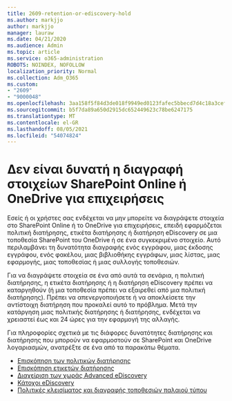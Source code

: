 ```yaml
---
title: 2609-retention-or-ediscovery-hold
ms.author: markjjo
author: markjjo
manager: lauraw
ms.date: 04/21/2020
ms.audience: Admin
ms.topic: article
ms.service: o365-administration
ROBOTS: NOINDEX, NOFOLLOW
localization_priority: Normal
ms.collection: Adm_O365
ms.custom:
- "2609"
- "9000048"
ms.openlocfilehash: 3aa158f5f84d3de018f9949ed0123fafec5bbecd7d4c18a3cef8af7fe738d78c
ms.sourcegitcommit: b5f7da89a650d2915dc652449623c78be6247175
ms.translationtype: MT
ms.contentlocale: el-GR
ms.lasthandoff: 08/05/2021
ms.locfileid: "54074824"
---
```

# <a name="unable-to-delete-items-in-sharepoint-online-or-onedrive-for-business"></a>Δεν είναι δυνατή η διαγραφή στοιχείων SharePoint Online ή OneDrive για επιχειρήσεις

Εσείς ή οι χρήστες σας ενδέχεται να μην μπορείτε να διαγράψετε στοιχεία στο SharePoint Online ή το OneDrive για επιχειρήσεις, επειδή εφαρμόζεται πολιτική διατήρησης, ετικέτα διατήρησης ή διατήρηση eDiscovery σε μια τοποθεσία SharePoint του OneDrive ή σε ένα συγκεκριμένο στοιχείο. Αυτό περιλαμβάνει τη δυνατότητα διαγραφής ενός εγγράφου, μιας έκδοσης εγγράφου, ενός φακέλου, μιας βιβλιοθήκης εγγράφων, μιας λίστας, μιας εφαρμογής, μιας τοποθεσίας ή μιας συλλογής τοποθεσιών. 

Για να διαγράψετε στοιχεία σε ένα από αυτά τα σενάρια, η πολιτική διατήρησης, η ετικέτα διατήρησης ή η διατήρηση eDiscovery πρέπει να καταργηθούν (ή μια τοποθεσία πρέπει να εξαιρεθεί από μια πολιτική διατήρησης). Πρέπει να απενεργοποιήσετε ή να αποκλείσετε την αντίστοιχη διατήρηση που προκαλεί αυτό το πρόβλημα. Μετά την κατάργηση μιας πολιτικής διατήρησης ή διατήρησης, ενδέχεται να χρειαστεί έως και 24 ώρες για την εφαρμογή της αλλαγής. 

Για πληροφορίες σχετικά με τις διάφορες δυνατότητες διατήρησης και διατήρησης που μπορούν να εφαρμοστούν σε SharePoint και OneDrive λογαριασμών, ανατρέξτε σε ένα από τα παρακάτω θέματα.

- [Επισκόπηση των πολιτικών διατήρησης](https://docs.microsoft.com/microsoft-365/compliance/retention-policies)
- [Επισκόπηση ετικετών διατήρησης](https://docs.microsoft.com/microsoft-365/compliance/labels)
- [Διαχείριση των χωράς Advanced eDiscovery](https://docs.microsoft.com/microsoft-365/compliance/managing-holds)
- [Κάτοχοι eDiscovery](https://docs.microsoft.com/microsoft-365/compliance/ediscovery-cases#step-4-place-content-locations-on-hold)
- [Πολιτικές κλεισίματος και διαγραφής τοποθεσιών παλαιού τύπου](https://support.office.com/article/Use-policies-for-site-closure-and-deletion-A8280D82-27FD-48C5-9ADF-8A5431208BA5)